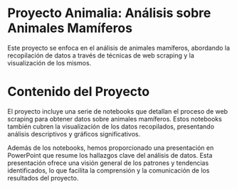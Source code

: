 # Proyecto Animalia: Análisis sobre Animales Mamíferos
Este proyecto se enfoca en el análisis de animales mamíferos, abordando la recopilación de datos a través de técnicas de web scraping y la visualización de los mismos.

# Contenido del Proyecto
El proyecto incluye una serie de notebooks que detallan el proceso de web scraping para obtener datos sobre animales mamíferos. Estos notebooks también cubren la visualización de los datos recopilados, presentando análisis descriptivos y gráficos significativos.

Además de los notebooks, hemos proporcionado una presentación en PowerPoint que resume los hallazgos clave del análisis de datos. Esta presentación ofrece una visión general de los patrones y tendencias identificados, lo que facilita la comprensión y la comunicación de los resultados del proyecto.

